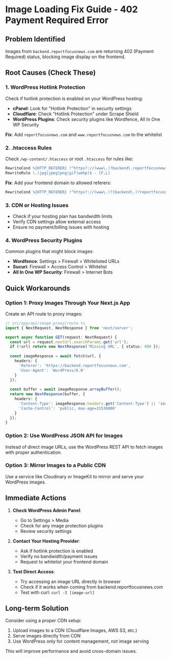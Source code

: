 # Image Loading Fix Guide - 402 Payment Required Error

## Problem Identified
Images from `backend.reportfocusnews.com` are returning 402 (Payment Required) status, blocking image display on the frontend.

## Root Causes (Check These)

### 1. WordPress Hotlink Protection
Check if hotlink protection is enabled on your WordPress hosting:
- **cPanel**: Look for "Hotlink Protection" in security settings
- **Cloudflare**: Check "Hotlink Protection" under Scrape Shield
- **WordPress Plugins**: Check security plugins like Wordfence, All In One WP Security

**Fix**: Add `reportfocusnews.com` and `www.reportfocusnews.com` to the whitelist

### 2. .htaccess Rules
Check `/wp-content/.htaccess` or root `.htaccess` for rules like:
```apache
RewriteCond %{HTTP_REFERER} !^https?://(www\.)?backend\.reportfocusnews\.com [NC]
RewriteRule \.(jpg|jpeg|png|gif|webp)$ - [F,L]
```

**Fix**: Add your frontend domain to allowed referers:
```apache
RewriteCond %{HTTP_REFERER} !^https?://(www\.)?(backend\.)?reportfocusnews\.com [NC]
```

### 3. CDN or Hosting Issues
- Check if your hosting plan has bandwidth limits
- Verify CDN settings allow external access
- Ensure no payment/billing issues with hosting

### 4. WordPress Security Plugins
Common plugins that might block images:
- **Wordfence**: Settings > Firewall > Whitelisted URLs
- **Sucuri**: Firewall > Access Control > Whitelist
- **All In One WP Security**: Firewall > Internet Bots

## Quick Workarounds

### Option 1: Proxy Images Through Your Next.js App
Create an API route to proxy images:

```typescript
// src/app/api/image-proxy/route.ts
import { NextRequest, NextResponse } from 'next/server';

export async function GET(request: NextRequest) {
  const url = request.nextUrl.searchParams.get('url');
  if (!url) return new NextResponse('Missing URL', { status: 400 });
  
  const imageResponse = await fetch(url, {
    headers: {
      'Referer': 'https://backend.reportfocusnews.com',
      'User-Agent': 'WordPress/6.0'
    }
  });
  
  const buffer = await imageResponse.arrayBuffer();
  return new NextResponse(buffer, {
    headers: {
      'Content-Type': imageResponse.headers.get('Content-Type') || 'image/jpeg',
      'Cache-Control': 'public, max-age=31536000'
    }
  });
}
```

### Option 2: Use WordPress JSON API for Images
Instead of direct image URLs, use the WordPress REST API to fetch images with proper authentication.

### Option 3: Mirror Images to a Public CDN
Use a service like Cloudinary or ImageKit to mirror and serve your WordPress images.

## Immediate Actions

1. **Check WordPress Admin Panel**:
   - Go to Settings > Media
   - Check for any image protection plugins
   - Review security settings

2. **Contact Your Hosting Provider**:
   - Ask if hotlink protection is enabled
   - Verify no bandwidth/payment issues
   - Request to whitelist your frontend domain

3. **Test Direct Access**:
   - Try accessing an image URL directly in browser
   - Check if it works when coming from backend.reportfocusnews.com
   - Test with curl: `curl -I [image-url]`

## Long-term Solution

Consider using a proper CDN setup:
1. Upload images to a CDN (Cloudflare Images, AWS S3, etc.)
2. Serve images directly from CDN
3. Use WordPress only for content management, not image serving

This will improve performance and avoid cross-domain issues.